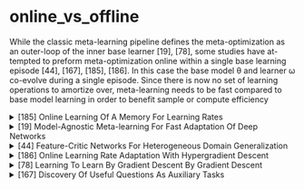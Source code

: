 # online_vs_offline
While the classic meta-learning
pipeline defines the meta-optimization as an outer-loop of the inner base learner [19], [78], some studies have at- tempted to preform meta-optimization online within a single base learning episode [44], [167], [185], [186]. In this case the base model θ and learner ω co-evolve during a single episode. Since there is now no set of learning operations to amortize over, meta-learning needs to be fast compared to base model learning in order to benefit sample or compute efficiency
<!-- REFERENCE -->


<details>
<summary>[185] Online Learning Of A Memory For Learning Rates</summary>
<br>
<!-- (online_learning_of_a_memory_for_learning_rates.md) -->

# online_learning_of_a_memory_for_learning_rates.md

<!-- REFERENCE -->


[Online Learning Of A Memory For Learning Rates](../papers/online_learning_of_a_memory_for_learning_rates.md)

</details>



<details>
<summary>[19] Model-Agnostic Meta-learning For Fast Adaptation Of Deep Networks</summary>
<br>
<!-- (model_agnostic_meta_learning_for_fast_adaptation_of_deep_networks.md) -->

# model_agnostic_meta_learning_for_fast_adaptation_of_deep_networks.md

<!-- REFERENCE -->


[Model-Agnostic Meta-learning For Fast Adaptation Of Deep Networks](../papers/model_agnostic_meta_learning_for_fast_adaptation_of_deep_networks.md)

</details>



<details>
<summary>[44] Feature-Critic Networks For Heterogeneous Domain Generalization</summary>
<br>
<!-- (feature_critic_networks_for_heterogeneous_domain_generalization.md) -->

# feature_critic_networks_for_heterogeneous_domain_generalization.md

<!-- REFERENCE -->


[Feature-Critic Networks For Heterogeneous Domain Generalization](../papers/feature_critic_networks_for_heterogeneous_domain_generalization.md)

</details>



<details>
<summary>[186] Online Learning Rate Adaptation With Hypergradient Descent</summary>
<br>
<!-- (online_learning_rate_adaptation_with_hypergradient_descent.md) -->

# online_learning_rate_adaptation_with_hypergradient_descent.md

<!-- REFERENCE -->


[Online Learning Rate Adaptation With Hypergradient Descent](../papers/online_learning_rate_adaptation_with_hypergradient_descent.md)

</details>



<details>
<summary>[78] Learning To Learn By Gradient Descent By Gradient Descent</summary>
<br>
<!-- (learning_to_learn_by_gradient_descent_by_gradient_descent.md) -->

# learning_to_learn_by_gradient_descent_by_gradient_descent.md

<!-- REFERENCE -->


[Learning To Learn By Gradient Descent By Gradient Descent](../papers/learning_to_learn_by_gradient_descent_by_gradient_descent.md)

</details>



<details>
<summary>[167] Discovery Of Useful Questions As Auxiliary Tasks</summary>
<br>
<!-- (discovery_of_useful_questions_as_auxiliary_tasks.md) -->

# discovery_of_useful_questions_as_auxiliary_tasks.md

<!-- REFERENCE -->


[Discovery Of Useful Questions As Auxiliary Tasks](../papers/discovery_of_useful_questions_as_auxiliary_tasks.md)

</details>

